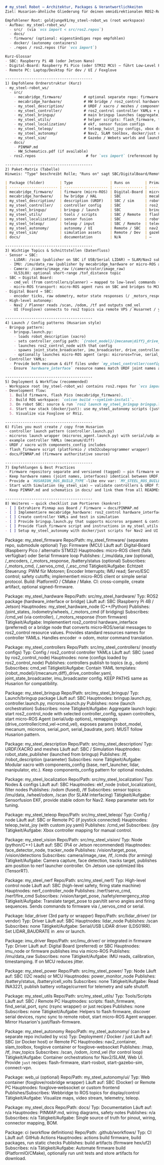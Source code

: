 ```markdown
# my_steel Robot — Architektur, Packages & Verantwortlichkeiten
Ziel: Husarion‑ähnliche Gliederung für deinen omnidirektionalen ROS2‑Roboter (Mecanum, SBC = Raspberry Pi 4B / Jetson Nano; Digital board = Raspberry Pi Pico / STM32; Remote PC = Entwicklung / UI).

Empfohlener Root: goldjunge91/my_steel-robot_ws (root workspace)
- Aufbau: my_steel-robot_ws/
  - src/  (via `vcs import < src/ros2.repos`)
  - docs/
  - firmware/ (optional: eigenständiges repo empfohlen)
  - docker/ (autonomy containers)
  - .repos / ros2.repos (für `vcs import`)

Kurz-Glossar
- SBC: Raspberry Pi 4B (oder Jetson Nano)
- Digital‑Board: Raspberry Pi Pico (oder STM32 MCU) — führt Low‑Level Firmware / micro-ROS Client aus
- Remote PC: Laptop/Desktop für dev / UI / Foxglove

----------------------------------------
1) Empfohlene Ordnerstruktur (Kurz)
- my_steel-robot_ws/
  - src/
    - mecabridge_firmware/          # optional separate repo: firmware for Pico/STM32 (micro-ROS client)
    - mecabridge_hardware/          # HW bridge / ros2_control hardware interface or micro-ROS bridge
    - my_steel_description/         # URDF / xacro / meshes / components_config (physical parts)
    - my_steel_controller/          # ros2_control controller YAMLs + plugins (mecanum/diff)
    - my_steel_bringup/             # main bringup launches (aggregate), microros agent launch
    - my_steel_utils/               # helper scripts: flash_firmware, find_device_port, sync
    - my_steel_localization/        # ekf, sensor fusion configs
    - my_steel_teleop/              # teleop_twist_joy configs, xbox drivers
    - my_steel_autonomy/            # Nav2, SLAM toolbox, docker/just recipes, UI integrations (Foxglove)
    - my_steel_sim/                 # Gazebo / Webots worlds and launch wrappers
  - docs/
    - PINMAP.md
    - HW_Schematics.pdf (if available)
  - ros2.repos                       # for `vcs import` (referenced by workspace root)

----------------------------------------
2) Paket‑Matrix (Tabelle)
Hinweis: "Type" beschreibt Rolle; "Runs on" sagt SBC/DigitalBoard/Remote. "Primary Nodes" sind die wichtigsten node‑names oder packages; "Publishes / Subscribes" listet die wichtigsten Topics.

| Package (folder)       | Type                 | Runs on       | Primary nodes / executables                                              | Publishes (examples)                                        | Subscribes (examples)                                    | Key files / notes                                                      |
| ---------------------- | -------------------- | ------------- | ------------------------------------------------------------------------ | ----------------------------------------------------------- | -------------------------------------------------------- | ---------------------------------------------------------------------- |
| mecabridge_firmware/   | firmware (micro-ROS) | Digital-Board | micro_ros_client (firmware)                                              | (via micro-ROS) encoder_ticks, imu_raw, battery, digital IO | motors_cmd (from micro-ROS agent)                        | src/, include/, docs/PINMAP.md, flash scripts. Pinmap here.            |
| mecabridge_hardware/   | hw bridge / HAL      | SBC           | mecabridge_hw_node (ros2_control hardware_interface) or micro-ROS bridge | /joint_states, /odom, /imu/data_raw, /_motors_response      | /cmd_vel, /_motors_cmd (if using micro-ROS)              | config/controllers/*.yaml, src/hardware_interface.cpp or python bridge |
| my_steel_description/  | description (URDF)   | SBC / sim     | robot_state_publisher (xacro/URDF)                                       | TF, robot_description                                       | —                                                        | urdf/*.xacro, meshes/, components_config/                              |
| my_steel_controller/   | controller config    | SBC           | ros2_control_node (launched from bringup)                                | (controller nodes operate on hardware interfaces)           | (controllers subscribe to hardware interfaces / cmd_vel) | config/{mecanum,diff}_drive_controller.yaml                            |
| my_steel_bringup/      | bringup / launch     | SBC           | bringup.launch.py, controller.launch.py, microros.launch.py              | launches micro-ROS agent, ros2_control_node, spawners       | accepts launch args: robot_model, mecanum, microros      | launch/*.py, config/*.yaml                                             |
| my_steel_utils/        | tools / scripts      | SBC / Remote  | flash_firmware (wrapper), find_device_port, sync                         | —                                                           | —                                                        | scripts/flash_firmware.sh, tools/find_port.py                          |
| my_steel_localization/ | sensor fusion        | SBC           | robot_localization (ekf_node)                                            | /odom (fused), /tf                                          | /imu/data, /wheel/odometry, /mag (if present)            | config/ekf.yaml                                                        |
| my_steel_teleop/       | teleop / input       | SBC / Remote  | teleop_twist_joy, xbox_driver                                            | /cmd_vel                                                    | joystick inputs                                          | config/joy.yaml                                                        |
| my_steel_autonomy/     | autonomy / UI        | Remote / SBC  | nav2, slam_toolbox, mapping_node, foxglove bridge                        | /map, /tf, /scan, /path, /nav_msgs/…                        | /odom, /scan, /tf, /cmd_vel (planner output)             | docker-compose/*, justfile, .env                                       |
| my_steel_sim/          | simulation assets    | Remote / Dev  | gazebo launch or webots launch (sim wrapper)                             | simulated /scan, /odom, /camera topics                      | /cmd_vel                                                 | worlds/, launch/sim*.launch.py                                         |
| docs/                  | documentation        | N/A           | —                                                                        | —                                                           | —                                                        | PINMAP.md, README_ARCH.md, schematics                                  |

----------------------------------------
3) Wichtige Topics & Schnittstellen (Datenfluss)
- Sensor → SBC:
  - LiDAR: /scan (publisher on SBC if USB/Serial LIDAR) → SLAM/Nav2 subscribes
  - IMU: /imu/data_raw (publisher by mecabridge_hardware or micro-ROS agent)
  - Camera: /camera/image_raw (/camera/color/image_raw)
  - VL53L0X: optional short-range /tof_distance topic
- SBC → Digital Board:
  - cmd_vel (from controllers/planner) → mapped to low-level commands (/motors_cmd or via ros2_control HW interface)
  - micro-ROS transport: micro-ROS agent runs on SBC and bridges to MCU over serial/UDP; agent exposes topics/services to ROS2.
- Digital Board → SBC:
  - encoder ticks, raw odometry, motor state responses (/ _motors_response), ADC/battery readings
- High-level autonomy:
  - Nav2 / Planner reads /scan, /odom, /tf and outputs cmd_vel
  - UI (Foxglove) connects to ros2 topics via remote VPS / Husarnet / your VPN.

----------------------------------------
4) Launch / Config patterns (Husarion style)
- Bringup pattern:
  - bringup.launch.py:
    - loads robot_description (xacro)
    - sets controller_config path: `{robot_model}/{mecanum|diff}_drive_controller.yaml`
    - launches ros2_control_node with that config
    - spawns joint_state_broadcaster, imu_broadcaster, drive_controller
    - optionally launches micro-ROS agent (args: microros=True, serial_port, serial_baudrate, port)
- Controller YAMLs:
  - Provide both mecanum & diff files under `my_steel_controller/config/<robot_model>/`
  - Ensure `hardware_interface` resource names match URDF joint names and your hardware bridge.

----------------------------------------
5) Deployment & Workflow (recommended)
- Workspace root (my_steel-robot_ws) contains ros2.repos for `vcs import`.
- Development flow:
  1. Build firmware, flash Pico (mecabridge_firmware).
  2. Build ROS workspace: `colcon build --symlink-install`.
  3. On robot SBC: source & run `ros2 launch my_steel_bringup bringup.launch.py robot_model:=my_steel mecanum:=True microros:=True serial_port:=/dev/ttyUSB0`
  4. Start nav stack (docker/just): use my_steel_autonomy scripts (just start-robot).
  5. Visualize via Foxglove or RViz.

----------------------------------------
6) Files you must create / copy from Husarion
- controller launch pattern (controller.launch.py)
- microros launch wrapper (microros_agent.launch.py) with serial/udp args
- example controller YAMLs (mecanum/diff)
- URDF / xacro with components_config includes
- flash_firmware script (platformio / stm32cubeprogrammer wrapper)
- docs/PINMAP.md (firmware authoritative source)

----------------------------------------
7) Empfehlungen & Best Practices
- Firmware repository separate and versioned (tagged) — pin firmware version in my_steel_firmware/README and in my_steel_utils flash wrapper.
- Keep hardware names (joint names, interfaces) identical between URDF, controller YAMLs and hardware_interface.
- Provide a `HUSARION_ROS_BUILD_TYPE`-like env var: `MY_STEEL_ROS_BUILD_TYPE=hardware|simulation`.
- Start with Simulation (my_steel_sim) — validate controllers & URDF first.
- Keep PINMAP.md and schematics in docs/ and link them from all READMEs.

----------------------------------------
8) Weiteres — quick checklist zum Portieren (konkret)
- [ ] Extrahiere Pinmap aus Board / Firmware → docs/PINMAP.md
- [ ] Implementiere mecabridge_hardware: ros2_control hardware_interface or micro-ROS bridge
- [ ] Create controller YAMLs and test in simulation
- [ ] Provide bringup.launch.py that supports microros argument & controller selection
- [ ] Provide flash_firmware script and instructions in my_steel_utils
- [ ] Setup my_steel_autonomy with docker/just scripts for Nav2 and UI
```

Package: my_steel_firmware
Repo/Path: my_steel_firmware/  (separates repo, submodule optional)
Typ: Firmware (MCU)
Läuft auf: Digital‑Board (Raspberry Pico / alternativ STM32)
Hauptnodes: micro-ROS client (falls verfügbar) oder Serial firmware loop
Publishes: /_imu/data_raw (optional), /_encoders, /_motors_response, /battery/status (optional)
Subscribes: /_motors_cmd, /_servos_cmd, /_esc_cmd
Tätigkeit/Aufgabe: Echtzeit Steuerung: PWM für Motoren; Encoder Interrupts; IMU read; Servo/ESC control; safety cutoffs; implementiert micro-ROS client or simple serial protocol. Build: PlatformIO / CMake / Make. CI: cross-compile, create artifact, optional signed-firmware.

Package: my_steel_hardware
Repo/Path: src/my_steel_hardware/
Typ: ROS2 package (hardware_interface or bridge)
Läuft auf: SBC (Raspberry Pi 4B / Jetson)
Hauptnodes: my_steel_hardware_node (C++/Python)
Publishes: /joint_states, /odometry/wheels, /_motors_cmd (if bridging)
Subscribes: /cmd_vel (via controller), /_motors_response (from firmware)
Tätigkeit/Aufgabe: Implementiert ros2_control hardware_interface (preferred) or a bridge node that converts micro‑ROS/serial messages to ros2_control resource values. Provides standard resources names for controller YAMLs. Handles encoder -> odom, motor command translation.

Package: my_steel_controllers
Repo/Path: src/my_steel_controllers/  (mostly configs)
Typ: Config / ros2_control controller YAMLs
Läuft auf: SBC (used by ros2_control_node)
Hauptnodes: none (configs loaded by ros2_control_node)
Publishes: controllers publish to topics (e.g., odom)
Subscribes: cmd_vel
Tätigkeit/Aufgabe: Contain YAML templates: {robot_model}/{mecanum,diff}_drive_controller.yaml, joint_state_broadcaster, imu_broadcaster config. KEEP PATHS same as Husarion for compatibility.

Package: my_steel_bringup
Repo/Path: src/my_steel_bringup/
Typ: Launch/bringup package
Läuft auf: SBC
Hauptnodes: bringup.launch.py, controller.launch.py, microros.launch.py
Publishes: none (launch orchestration)
Subscribes: none
Tätigkeit/Aufgabe: Aggregate launch logic: start ros2_control_node with selected controller_config, spawn controllers, start micro-ROS Agent (serial/udp options), remappings (drive_controller/cmd_vel->cmd_vel), exposes params (robot_model, mecanum, microros, serial_port, serial_baudrate, port). MUST follow Husarion pattern.

Package: my_steel_description
Repo/Path: src/my_steel_description/
Typ: URDF/XACRO and meshes
Läuft auf: SBC / Simulation
Hauptnodes: robot_state_publisher (launched from bringup)
Publishes: /tf, /robot_description (parameter)
Subscribes: none
Tätigkeit/Aufgabe: Modular xacro with components_config (base, nerf_launcher, lidar, manipulator, etc.). Keep components_config pattern for optional modules.

Package: my_steel_localization
Repo/Path: src/my_steel_localization/
Typ: Nodes & configs
Läuft auf: SBC
Hauptnodes: ekf_node (robot_localization), filter nodes
Publishes: /odom (fused), /tf
Subscribes: sensor topics: /imu/data, /wheel/odom, /scan (for SLAM interfacing)
Tätigkeit/Aufgabe: Sensorfusion EKF, provide stable odom for Nav2. Keep parameter sets for tuning.

Package: my_steel_teleop
Repo/Path: src/my_steel_teleop/
Typ: Config / node
Läuft auf: SBC or Remote PC (if joystick connected)
Hauptnodes: teleop_twist_joy (with custom joy.yaml)
Publishes: /cmd_vel
Subscribes: /joy
Tätigkeit/Aufgabe: Xbox controller mapping for manual control.

Package: my_steel_vision
Repo/Path: src/my_steel_vision/
Typ: Node (python/C++)
Läuft auf: SBC (Pi4 or Jetson recommended)
Hauptnodes: face_detector_node, tracker_node
Publishes: /vision/target_pose, /vision/detections
Subscribes: camera/image_raw, /tf, /cmds (for arming)
Tätigkeit/Aufgabe: Camera capture, face detection, tracks target, publishes aim position to nerf launcher controller. On Jetson use optimized libs (TensorRT).

Package: my_steel_nerf
Repo/Path: src/my_steel_nerf/
Typ: High-level control node
Läuft auf: SBC (high-level safety, firing state machine)
Hauptnodes: nerf_controller_node
Publishes: /nerf/servo_cmd, /nerf/fire_cmd
Subscribes: /vision/target_pose, /safety/emergency_stop
Tätigkeit/Aufgabe: Translate target_pose to pan/tilt servo angles and firing sequences. Sends commands to firmware via /_servos_cmd or serial.

Package: lidar_driver (3rd party or wrapper)
Repo/Path: src/lidar_driver/ (or vendor)
Typ: Driver
Läuft auf: SBC
Hauptnodes: lidar_node
Publishes: /scan
Subscribes: none
Tätigkeit/Aufgabe: Serial/USB LiDAR driver (LDS01RR). Set LIDAR_BAUDRATE in .env or launch.

Package: imu_driver
Repo/Path: src/imu_driver/ or integrated in firmware
Typ: Driver
Läuft auf: Digital Board (preferred) or SBC
Hauptnodes: imu_node or firmware publishes imu via micro-ROS
Publishes: /imu/data_raw
Subscribes: none
Tätigkeit/Aufgabe: IMU reads, calibration, timestamping. If on MCU reduces jitter.

Package: my_steel_power
Repo/Path: src/my_steel_power/
Typ: Node
Läuft auf: SBC (I2C reads) or MCU
Hauptnodes: power_monitor_node
Publishes: /battery/status, /battery/cell_volts
Subscribes: none
Tätigkeit/Aufgabe: Read INA3221, publish battery voltage/current for telemetry and safe shutoff.

Package: my_steel_utils
Repo/Path: src/my_steel_utils/
Typ: Tools/Scripts
Läuft auf: SBC / Remote PC
Hauptnodes: scripts: flash_firmware, find_serial_port, sync (rsync wrapper) or just recipes
Publishes: none
Subscribes: none
Tätigkeit/Aufgabe: Helpers to flash firmware, discover serial devices, rsync sync to remote robot, start micro-ROS Agent wrapper. Mirror Husarion's just/flash-firmware.

Package: my_steel_autonomy
Repo/Path: my_steel_autonomy/ (can be a separate repo included by vcs)
Typ: Deployment / Docker / just
Läuft auf: SBC (or Docker host) or Remote PC
Hauptnodes: nav2_container, slam_toolbox, foxglove container or foxglove-websocket
Publishes: /map, /tf, /nav_topics
Subscribes: /scan, /odom, /cmd_vel (for control loop)
Tätigkeit/Aufgabe: Container orchestrations for Nav2/SLAM, Web UI. Provide `just` recipes: flash-firmware, start-rosbot, start-gazebo-sim, connect-vpn.

Package: web_ui (optional)
Repo/Path: my_steel_autonomy/ui/
Typ: Web container (foxglove/rosbridge wrapper)
Läuft auf: SBC (Docker) or Remote PC
Hauptnodes: foxglove‑websocket or custom frontend
Publishes/Subscribes: Webbridge to ROS topics for display/control
Tätigkeit/Aufgabe: Visualize maps, video stream, telemetry, teleop.

Package: my_steel_docs
Repo/Path: docs/
Typ: Documentation
Läuft auf: n/a
Hauptnodes: PINMAP.md, wiring diagrams, safety notes
Publishes: n/a
Subscribes: n/a
Tätigkeit/Aufgabe: Single source of truth for pinout, wiring, connector mapping, BOM.

Package: ci (workflow definitions)
Repo/Path: .github/workflows/
Typ: CI
Läuft auf: GitHub Actions
Hauptnodes: actions build firmware, build packages, run static checks
Publishes: build artifacts (firmware hex/uf2)
Subscribes: n/a
Tätigkeit/Aufgabe: Automate firmware build (PlatformIO/CMake), optionally run unit tests and store artifacts for download.